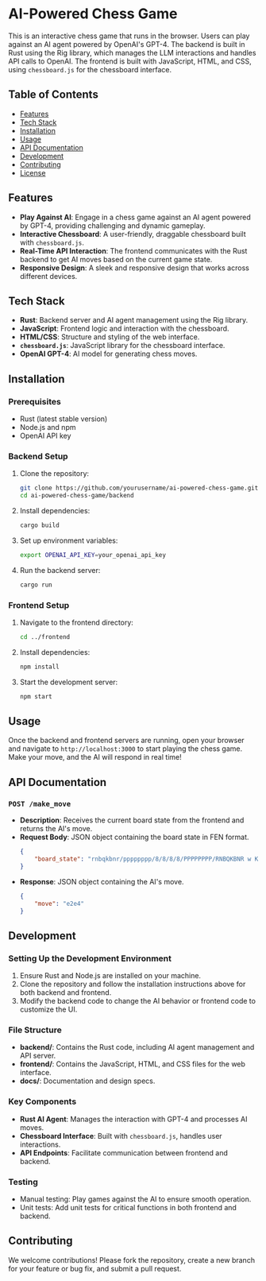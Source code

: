 # AI-Powered Chess Game

This is an interactive chess game that runs in the browser. Users can play against an AI agent powered by OpenAI's GPT-4. The backend is built in Rust using the Rig library, which manages the LLM interactions and handles API calls to OpenAI. The frontend is built with JavaScript, HTML, and CSS, using `chessboard.js` for the chessboard interface.

## Table of Contents

- [Features](#features)
- [Tech Stack](#tech-stack)
- [Installation](#installation)
- [Usage](#usage)
- [API Documentation](#api-documentation)
- [Development](#development)
- [Contributing](#contributing)
- [License](#license)

## Features

- **Play Against AI**: Engage in a chess game against an AI agent powered by GPT-4, providing challenging and dynamic gameplay.
- **Interactive Chessboard**: A user-friendly, draggable chessboard built with `chessboard.js`.
- **Real-Time API Interaction**: The frontend communicates with the Rust backend to get AI moves based on the current game state.
- **Responsive Design**: A sleek and responsive design that works across different devices.

## Tech Stack

- **Rust**: Backend server and AI agent management using the Rig library.
- **JavaScript**: Frontend logic and interaction with the chessboard.
- **HTML/CSS**: Structure and styling of the web interface.
- **`chessboard.js`**: JavaScript library for the chessboard interface.
- **OpenAI GPT-4**: AI model for generating chess moves.

## Installation

### Prerequisites

- Rust (latest stable version)
- Node.js and npm
- OpenAI API key

### Backend Setup

1. Clone the repository:
    ```bash
    git clone https://github.com/yourusername/ai-powered-chess-game.git
    cd ai-powered-chess-game/backend
    ```

2. Install dependencies:
    ```bash
    cargo build
    ```

3. Set up environment variables:
    ```bash
    export OPENAI_API_KEY=your_openai_api_key
    ```

4. Run the backend server:
    ```bash
    cargo run
    ```

### Frontend Setup

1. Navigate to the frontend directory:
    ```bash
    cd ../frontend
    ```

2. Install dependencies:
    ```bash
    npm install
    ```

3. Start the development server:
    ```bash
    npm start
    ```

## Usage

Once the backend and frontend servers are running, open your browser and navigate to `http://localhost:3000` to start playing the chess game. Make your move, and the AI will respond in real time!

## API Documentation

### `POST /make_move`

- **Description**: Receives the current board state from the frontend and returns the AI's move.
- **Request Body**: JSON object containing the board state in FEN format.
    ```json
    {
        "board_state": "rnbqkbnr/pppppppp/8/8/8/8/PPPPPPPP/RNBQKBNR w KQkq - 0 1"
    }
    ```
- **Response**: JSON object containing the AI's move.
    ```json
    {
        "move": "e2e4"
    }
    ```

## Development

### Setting Up the Development Environment

1. Ensure Rust and Node.js are installed on your machine.
2. Clone the repository and follow the installation instructions above for both backend and frontend.
3. Modify the backend code to change the AI behavior or frontend code to customize the UI.

### File Structure

- **backend/**: Contains the Rust code, including AI agent management and API server.
- **frontend/**: Contains the JavaScript, HTML, and CSS files for the web interface.
- **docs/**: Documentation and design specs.

### Key Components

- **Rust AI Agent**: Manages the interaction with GPT-4 and processes AI moves.
- **Chessboard Interface**: Built with `chessboard.js`, handles user interactions.
- **API Endpoints**: Facilitate communication between frontend and backend.

### Testing

- Manual testing: Play games against the AI to ensure smooth operation.
- Unit tests: Add unit tests for critical functions in both frontend and backend.

## Contributing

We welcome contributions! Please fork the repository, create a new branch for your feature or bug fix, and submit a pull request.
